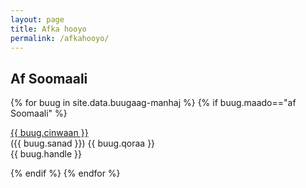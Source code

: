 ```yaml
---
layout: page
title: Afka hooyo
permalink: /afkahooyo/
---
```


## Af Soomaali
{% for buug in site.data.buugaag-manhaj %}
{% if buug.maado=="af Soomaali" %}

<div class="cinwaan"> <a href="{{ buug.pdf }}"> {{ buug.cinwaan }} </a> </div><span class="sanad"> ({{ buug.sanad }}) </span><span class="qoraa">{{ buug.qoraa }} </span> 
 
 <div class="warbixin"> {{ buug.handle }} </div>

{% endif %}
{% endfor %}
